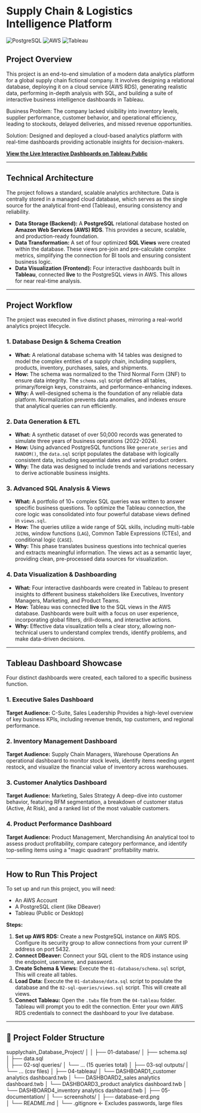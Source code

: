 # Supply Chain & Logistics Intelligence Platform

![PostgreSQL](https://img.shields.io/badge/PostgreSQL-4169E1?style=for-the-badge&logo=postgresql&logoColor=white) 
![AWS](https://img.shields.io/badge/AWS-232F3E?style=for-the-badge&logo=amazon-aws&logoColor=white) ![Tableau](https://img.shields.io/badge/Tableau-E97627?style=for-the-badge&logo=tableau&logoColor=white)

##  Project Overview

This project is an end-to-end simulation of a modern data analytics platform for a global supply chain fictional company. It involves designing a relational database, deploying it on a cloud service (AWS RDS), generating realistic data, performing in-depth analysis with SQL, and building a suite of interactive business intelligence dashboards in Tableau.

Business Problem: The company lacked visibility into inventory levels, supplier performance, customer behavior, and operational efficiency, leading to stockouts, delayed deliveries, and missed revenue opportunities.

Solution: Designed and deployed a cloud-based analytics platform with real-time dashboards providing actionable insights for decision-makers.

**[ View the Live Interactive Dashboards on Tableau Public](https://public.tableau.com/app/profile/rishitha.g.m/viz/Supplychain_Database_Analysis/Dashboard1)**

---

##  Technical Architecture

The project follows a standard, scalable analytics architecture. Data is centrally stored in a managed cloud database, which serves as the single source for the analytical front-end (Tableau), ensuring consistency and reliability.

* **Data Storage (Backend):** A **PostgreSQL** relational database hosted on **Amazon Web Services (AWS) RDS**. This provides a secure, scalable, and production-ready foundation.
* **Data Transformation:** A set of four optimized **SQL Views** were created within the database. These views pre-join and pre-calculate complex metrics, simplifying the connection for BI tools and ensuring consistent business logic.
* **Data Visualization (Frontend):** Four interactive dashboards built in **Tableau**, connected **live** to the PostgreSQL views in AWS. This allows for near real-time analysis.


---

##  Project Workflow

The project was executed in five distinct phases, mirroring a real-world analytics project lifecycle.

### 1. Database Design & Schema Creation
* **What:** A relational database schema with 14 tables was designed to model the complex entities of a supply chain, including suppliers, products, inventory, purchases, sales, and shipments.
* **How:** The schema was normalized to the Third Normal Form (3NF) to ensure data integrity. The `schema.sql` script defines all tables, primary/foreign keys, constraints, and performance-enhancing indexes.
* **Why:** A well-designed schema is the foundation of any reliable data platform. Normalization prevents data anomalies, and indexes ensure that analytical queries can run efficiently.

### 2. Data Generation & ETL
* **What:** A synthetic dataset of over 50,000 records was generated to simulate three years of business operations (2022-2024).
* **How:** Using advanced PostgreSQL functions like `generate_series` and `RANDOM()`, the `data.sql` script populates the database with logically consistent data, including sequential dates and varied product orders.
* **Why:** The data was designed to include trends and variations necessary to derive actionable business insights.

### 3. Advanced SQL Analysis & Views
* **What:** A portfolio of 10+ complex SQL queries was written to answer specific business questions. To optimize the Tableau connection, the core logic was consolidated into four powerful database views defined in `views.sql`.
* **How:** The queries utilize a wide range of SQL skills, including multi-table `JOIN`s, window functions (`LAG`), Common Table Expressions (CTEs), and conditional logic (`CASE`).
* **Why:** This phase translates business questions into technical queries and extracts meaningful information. The views act as a semantic layer, providing clean, pre-processed data sources for visualization.

### 4. Data Visualization & Dashboarding
* **What:** Four interactive dashboards were created in Tableau to present insights to different business stakeholders like Executives, Inventory Managers, Marketing, and Product Teams.
* **How:** Tableau was connected **live** to the SQL views in the AWS database. Dashboards were built with a focus on user experience, incorporating global filters, drill-downs, and interactive actions.
* **Why:** Effective data visualization tells a clear story, allowing non-technical users to understand complex trends, identify problems, and make data-driven decisions.
---


##  Tableau Dashboard Showcase

Four distinct dashboards were created, each tailored to a specific business function.

### 1. Executive Sales Dashboard
**Target Audience:** C-Suite, Sales Leadership
Provides a high-level overview of key business KPIs, including revenue trends, top customers, and regional performance.

### 2. Inventory Management Dashboard
**Target Audience:** Supply Chain Managers, Warehouse Operations
An operational dashboard to monitor stock levels, identify items needing urgent restock, and visualize the financial value of inventory across warehouses.

### 3. Customer Analytics Dashboard
**Target Audience:** Marketing, Sales Strategy
A deep-dive into customer behavior, featuring RFM segmentation, a breakdown of customer status (Active, At Risk), and a ranked list of the most valuable customers.

### 4. Product Performance Dashboard
**Target Audience:** Product Management, Merchandising
An analytical tool to assess product profitability, compare category performance, and identify top-selling items using a "magic quadrant" profitability matrix.

---

##  How to Run This Project

To set up and run this project, you will need:
* An AWS Account
* A PostgreSQL client (like DBeaver)
* Tableau (Public or Desktop)

**Steps:**
1.  **Set up AWS RDS:** Create a new PostgreSQL instance on AWS RDS. Configure its security group to allow connections from your current IP address on port 5432.
2.  **Connect DBeaver:** Connect your SQL client to the RDS instance using the endpoint, username, and password.
3.  **Create Schema & Views:** Execute the `01-database/schema.sql` script, This will create all tables.
4.  **Load Data:** Execute the `01-database/data.sql` script to populate the database and the `02-sql-queries/views.sql` script. This will create all views.
5.  **Connect Tableau:** Open the `.twbx` file from the `04-tableau` folder. Tableau will prompt you to edit the connection. Enter your own AWS RDS credentials to connect the dashboard to your live database.

---

## 📁 Project Folder Structure
supplychain_Database_Project/
│
│
├── 01-database/
│   ├── schema.sql                     
│   ├── data.sql                
│
├── 02-sql queries/
│   └── ... (15 queries total)
│
├── 03-sql outputs/
|    └── ... (csv files)
│
├── 04-tableau/
│   └── DASHBOARD1_customer analytics dashboard.twb 
│   └── DASHBOARD2_sales analytics dashboard.twb
│   └── DASHBOARD3_product analytics dashboard.twb
│   └── DASHBOARD4_inventory analytics dashboard.twb
│
├── 05-documentation/
│   └── screenshots/
│   ├── database-erd.png               
│   └── README.md
│
└── .gitignore                         ← Excludes passwords, large files